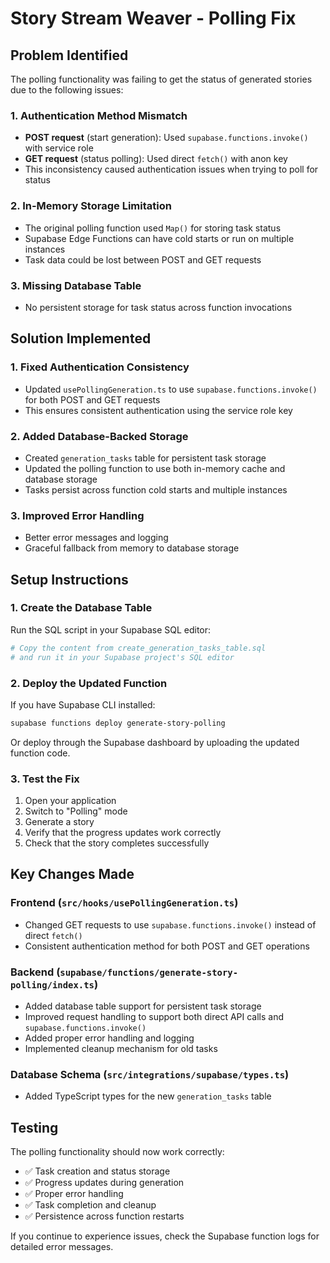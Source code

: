 # Story Stream Weaver - Polling Fix

## Problem Identified

The polling functionality was failing to get the status of generated stories due to the following issues:

### 1. Authentication Method Mismatch
- **POST request** (start generation): Used `supabase.functions.invoke()` with service role
- **GET request** (status polling): Used direct `fetch()` with anon key
- This inconsistency caused authentication issues when trying to poll for status

### 2. In-Memory Storage Limitation
- The original polling function used `Map()` for storing task status
- Supabase Edge Functions can have cold starts or run on multiple instances
- Task data could be lost between POST and GET requests

### 3. Missing Database Table
- No persistent storage for task status across function invocations

## Solution Implemented

### 1. Fixed Authentication Consistency
- Updated `usePollingGeneration.ts` to use `supabase.functions.invoke()` for both POST and GET requests
- This ensures consistent authentication using the service role key

### 2. Added Database-Backed Storage
- Created `generation_tasks` table for persistent task storage
- Updated the polling function to use both in-memory cache and database storage
- Tasks persist across function cold starts and multiple instances

### 3. Improved Error Handling
- Better error messages and logging
- Graceful fallback from memory to database storage

## Setup Instructions

### 1. Create the Database Table
Run the SQL script in your Supabase SQL editor:

```bash
# Copy the content from create_generation_tasks_table.sql
# and run it in your Supabase project's SQL editor
```

### 2. Deploy the Updated Function
If you have Supabase CLI installed:

```bash
supabase functions deploy generate-story-polling
```

Or deploy through the Supabase dashboard by uploading the updated function code.

### 3. Test the Fix
1. Open your application
2. Switch to "Polling" mode
3. Generate a story
4. Verify that the progress updates work correctly
5. Check that the story completes successfully

## Key Changes Made

### Frontend (`src/hooks/usePollingGeneration.ts`)
- Changed GET requests to use `supabase.functions.invoke()` instead of direct `fetch()`
- Consistent authentication method for both POST and GET operations

### Backend (`supabase/functions/generate-story-polling/index.ts`)
- Added database table support for persistent task storage
- Improved request handling to support both direct API calls and `supabase.functions.invoke()`
- Added proper error handling and logging
- Implemented cleanup mechanism for old tasks

### Database Schema (`src/integrations/supabase/types.ts`)
- Added TypeScript types for the new `generation_tasks` table

## Testing

The polling functionality should now work correctly:
- ✅ Task creation and status storage
- ✅ Progress updates during generation
- ✅ Proper error handling
- ✅ Task completion and cleanup
- ✅ Persistence across function restarts

If you continue to experience issues, check the Supabase function logs for detailed error messages. 